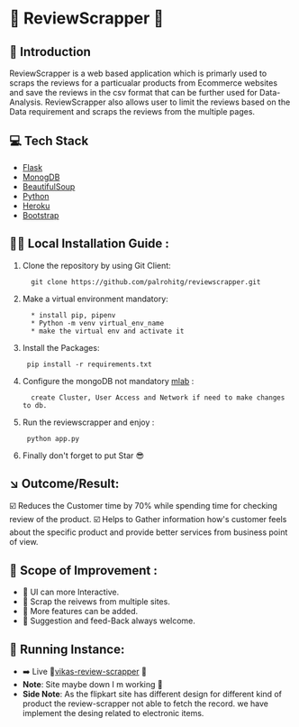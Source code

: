 # :metal:	ReviewScrapper 	:snake:	

## :pushpin: Introduction 

ReviewScrapper is a web based application which is primarly used to scraps the reviews for a particualar products from Ecommerce websites and save the reviews in the csv format that can be further used for Data-Analysis. ReviewScrapper also allows user to limit the reviews based on the Data requirement and scraps the reviews from the multiple pages.

## :computer: Tech Stack
    
* [Flask](https://flask.palletsprojects.com/)
* [MonogDB](https://www.mongodb.com/)
* [BeautifulSoup](https://www.crummy.com/software/BeautifulSoup/doc)
* [Python](https://www.python.org/)
* [Heroku](https://www.heroku.com/)
* [Bootstrap](https://getbootstrap.com/)


## :running_woman: Local Installation Guide : 

1. Clone the repository by using Git Client: 

         git clone https://github.com/palrohitg/reviewscrapper.git

2. Make a virtual environment mandatory: 

         * install pip, pipenv
         * Python -m venv virtual_env_name
         * make the virtual env and activate it 

3. Install the Packages: 

        pip install -r requirements.txt

4. Configure the mongoDB not mandatory [mlab](https://mlab.com/) :
    
         create Cluster, User Access and Network if need to make changes to db.

5. Run the reviewscrapper and enjoy : 

        python app.py

6. Finally don't forget to put Star :sunglasses:

## :arrow_lower_right:	Outcome/Result:
  
  :ballot_box_with_check: Reduces the Customer time by 70% while spending time for checking review of the product. 
   :ballot_box_with_check: Helps to Gather information how's customer feels about the specific product and provide better services from business point of view. 


## :dart:	Scope of Improvement : 

* :blossom: UI can more Interactive. 
* :blossom: Scrap the reivews from multiple sites.
* :blossom: More features can be added. 
* :blossom: Suggestion and feed-Back always welcome.


## :iphone:	Running Instance:


* :arrow_right: Live :beers:[vikas-review-scrapper](https://vikas-webscrappper-review.herokuapp.com/) :beers:
* **Note**: Site maybe down I m working :crossed_fingers:
* **Side Note**: As the flipkart site has different design for different kind of product the review-scrapper not able to fetch the record. we have implement the desing related to electronic items. 
